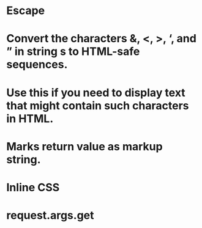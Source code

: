 ﻿# Escape
# Convert the characters &, <, >, ‘, and ” in string s to HTML-safe sequences.
# Use this if you need to display text that might contain such characters in HTML.
# Marks return value as markup string.

# Inline CSS

# request.args.get
